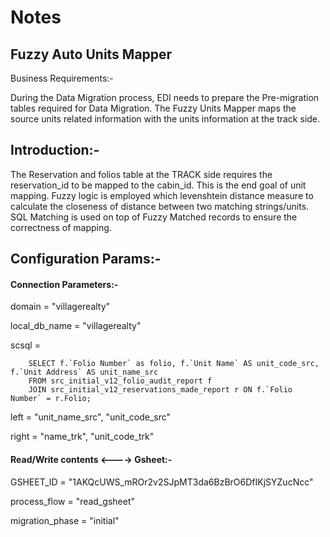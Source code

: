 # Notes

## Fuzzy Auto Units Mapper
Business Requirements:-

During the Data Migration process, EDI needs to prepare the Pre-migration tables required for Data Migration. The Fuzzy Units Mapper maps the source units related information 
with the units information at the track side. 

## Introduction:-

The Reservation and folios table at the TRACK side requires the reservation_id to be mapped to the cabin_id. This is the end goal of unit mapping.
Fuzzy logic is employed which levenshtein distance measure to calculate the closeness of distance between two matching strings/units.
SQL Matching is used on top of Fuzzy Matched records to ensure the correctness of mapping.

## Configuration Params:-

#### Connection Parameters:-

domain = "villagerealty"

local_db_name = "villagerealty"

scsql = 

        SELECT f.`Folio Number` as folio, f.`Unit Name` AS unit_code_src, f.`Unit Address` AS unit_name_src 
        FROM src_initial_v12_folio_audit_report f 
        JOIN src_initial_v12_reservations_made_report r ON f.`Folio Number` = r.Folio;

left = "unit_name_src", "unit_code_src"

right = "name_trk", "unit_code_trk"


#### Read/Write contents <----> Gsheet:-

GSHEET_ID = "1AKQcUWS_mROr2v2SJpMT3da6BzBrO6DfIKjSYZucNcc"

process_flow = "read_gsheet"

migration_phase = "initial"